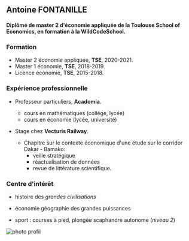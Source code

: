 ## **Antoine FONTANILLE**

#### Diplômé de master 2 d'économie appliquée de la Toulouse School of Economics, en formation à la WildCodeSchool.

### Formation 
* Master 2 économie appliquée, **TSE**, 2020-2021.
* Master 1 économie, **TSE**, 2018-2019.
* Licence économie, **TSE**, 2015-2018.

### Expérience professionnelle
* Professeur particuliers, **Acadomia**.
  * cours en mathématiques (collège, lycée)
  * cours en économie (lycée, université)

* Stage chez **Vecturis Railway**.
  * Chapitre sur le contexte économique d'une étude sur le corridor Dakar - Bamako:
    * veille stratégique
    * réactualisation de données
    * revue de littérature scientifique.

### Centre d'intérêt 

* histoire des _grandes civilisations_
* économie géographie des grandes puissances

* sport : courses à pied, plongée scaphandre autonome (*niveau 2*)

![photo profil](https://upload.wikimedia.org/wikipedia/en/c/c5/Donald_Trump_mug_shot.jpg)
